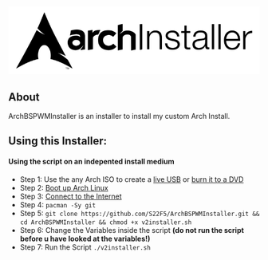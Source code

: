 <picture>
  <source media="(prefers-color-scheme: dark)" srcset=".github/images/logo_darkmode.png?cache=none">
  <img src=".github/images/logo_lightmode.png?cache=none">
</picture>

## About
ArchBSPWMInstaller is an installer to install my custom Arch Install.


## **Using this Installer:**
#### Using the script on an indepented install medium
- Step 1: Use the any Arch ISO to create a [live USB](https://wiki.archlinux.org/title/USB_flash_installation_medium) or [burn it to
 a DVD](https://wiki.archlinux.org/title/Optical_disc_drive#Burning)
- Step 2: [Boot up Arch Linux](https://wiki.archlinux.org/title/Installation_guide#Boot_the_live_environment)
- Step 3: [Connect to the Internet](https://wiki.archlinux.org/title/Installation_guide#Connect_to_the_internet)
- Step 4: ```pacman -Sy git```
- Step 5: ```git clone https://github.com/S22F5/ArchBSPWMInstaller.git && cd ArchBSPWMInstaller && chmod +x v2installer.sh```
- Step 6: Change the Variables inside the script **(do not run the script before u have looked at the variables!)**
- Step 7: Run the Script ```./v2installer.sh```
